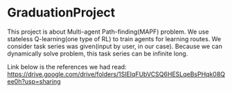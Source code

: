 # GraduationProject

This project is about Multi-agent Path-finding(MAPF) problem. 
We use stateless Q-learning(one type of RL) to train agents for learning routes.
We consider task series was given(input by user, in our case).
Because we can dynamically solve problem, this task series can be infinite long.

Link below is the references we had read:
https://drive.google.com/drive/folders/1SlEIqFUbVCSQ6HESLqeBsPHqk08Qee0h?usp=sharing

